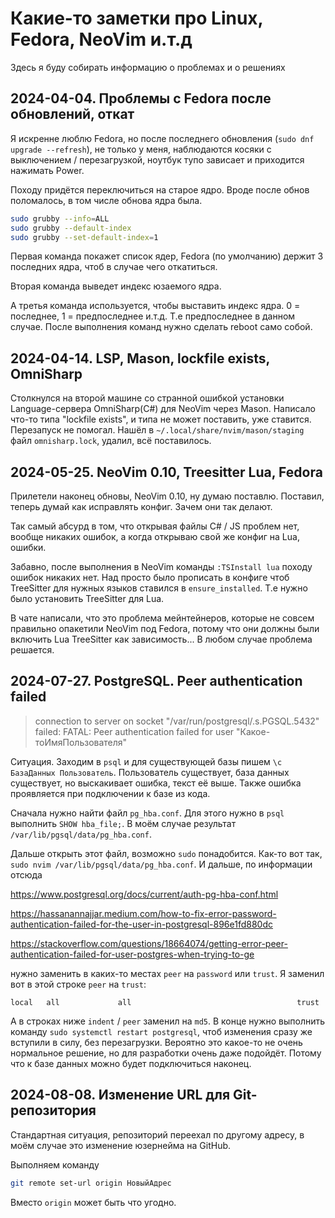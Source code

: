 # Какие-то заметки про Linux, Fedora, NeoVim и.т.д

Здесь я буду собирать информацию о проблемах и о решениях

## 2024-04-04. Проблемы с Fedora после обновлений, откат

Я искренне люблю Fedora, но после последнего обновления (`sudo dnf upgrade --refresh`),
не только у меня, наблюдаются косяки с выключением / перезагрузкой, ноутбук тупо зависает
и приходится нажимать Power.

Походу придётся переключиться на старое ядро.
Вроде после обнов поломалось, в том числе обнова ядра была.

```bash
sudo grubby --info=ALL
sudo grubby --default-index
sudo grubby --set-default-index=1
```
Первая команда покажет список ядер,
Fedora (по умолчанию) держит 3 последних ядра, чтоб в случае чего откатиться.

Вторая команда выведет индекс юзаемого ядра.

А третья команда используется, чтобы выставить индекс ядра.
0 = последнее, 1 = предпоследнее и.т.д. Т.е предпоследнее в данном случае.
После выполнения команд нужно сделать reboot само собой.

## 2024-04-14. LSP, Mason, lockfile exists, OmniSharp

Столкнулся на второй машине со странной ошибкой установки Language-сервера OmniSharp(C#)
для NeoVim через Mason. Написало что-то типа "lockfile exists", и типа не может поставить,
уже ставится. Перезапуск не помогал. Нашёл в `~/.local/share/nvim/mason/staging` файл
`omnisharp.lock`, удалил, всё поставилось.

## 2024-05-25. NeoVim 0.10, Treesitter Lua, Fedora

Прилетели наконец обновы, NeoVim 0.10, ну думаю поставлю.
Поставил, теперь думай как исправлять конфиг. Зачем они так делают.

Так самый абсурд в том, что открывая файлы C# / JS проблем нет,
вообще никаких ошибок, а когда открываю свой же конфиг на Lua, ошибки.

Забавно, после выполнения в NeoVim команды `:TSInstall lua` походу ошибок никаких нет.
Над просто было прописать в конфиге чтоб TreeSitter для нужных языков ставился
в `ensure_installed`. Т.е нужно было установить TreeSitter для Lua.

В чате написали, что это проблема мейнтейнеров, которые не совсем правильно
опакетили NeoVim под Fedora, потому что они должны были включить Lua TreeSitter
как зависимость... В любом случае проблема решается.

## 2024-07-27. PostgreSQL. Peer authentication failed

>connection to server on socket "/var/run/postgresql/.s.PGSQL.5432" failed: FATAL:
Peer authentication failed for user "Какое-тоИмяПользователя"

Ситуация. Заходим в `psql` и для существующей базы пишем `\c БазаДанных Пользователь`.
Пользователь существует, база данных существует, но выскакивает ошибка, текст её выше.
Также ошибка проявляется при подключении к базе из кода.

Сначала нужно найти файл `pg_hba.conf`.
Для этого нужно в `psql` выполнить `SHOW hba_file;`.
В моём случае результат `/var/lib/pgsql/data/pg_hba.conf`.

Дальше открыть этот файл, возможно `sudo` понадобится.
Как-то вот так, `sudo nvim /var/lib/pgsql/data/pg_hba.conf`.
И дальше, по информации отсюда

https://www.postgresql.org/docs/current/auth-pg-hba-conf.html

https://hassanannajjar.medium.com/how-to-fix-error-password-authentication-failed-for-the-user-in-postgresql-896e1fd880dc

https://stackoverflow.com/questions/18664074/getting-error-peer-authentication-failed-for-user-postgres-when-trying-to-ge

нужно заменить в каких-то местах `peer` на `password` или `trust`.
Я заменил вот в этой строке `peer` на `trust`:

`local   all             all                                     trust`

А в строках ниже `indent` / `peer` заменил на `md5`.
В конце нужно выполнить команду `sudo systemctl restart postgresql`,
чтоб изменения сразу же вступили в силу, без перезагрузки. Вероятно это
какое-то не очень нормальное решение, но для разработки очень даже подойдёт.
Потому что к базе данных можно будет подключиться наконец.

## 2024-08-08. Изменение URL для Git-репозитория

Стандартная ситуация, репозиторий переехал по другому адресу,
в моём случае это изменение юзернейма на GitHub.

Выполняем команду
```bash
git remote set-url origin НовыйАдрес
```

Вместо `origin` может быть что угодно.
